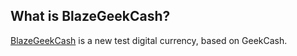 What is BlazeGeekCash?
----------------

[BlazeGeekCash](https://github.com/blazegeek/blazegeekcash) is a new test digital currency, based on GeekCash. 
